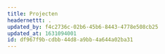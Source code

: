```yaml
---
title: Projecten
headernettt: .
updated_by: f4c2736c-02b6-45b6-8443-4778e508cb25
updated_at: 1631094001
id: df967f9b-cdbb-44d8-a9bb-4a644a02ba31
---
```

